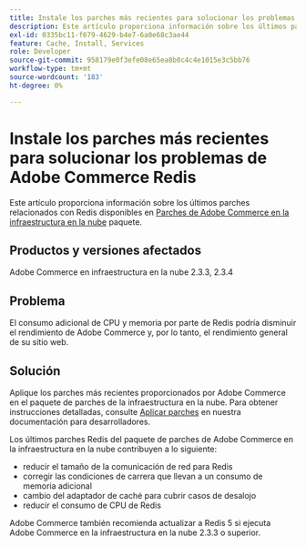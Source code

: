 ```yaml
---
title: Instale los parches más recientes para solucionar los problemas de Adobe Commerce Redis
description: Este artículo proporciona información sobre los últimos parches relacionados con Redis disponibles en el paquete [Adobe Commerce on cloud Infrastructure Patches](https://devdocs.magento.com/cloud/project/project-patch.html).
exl-id: 0335bc11-f679-4629-b4e7-6a0e68c3ae44
feature: Cache, Install, Services
role: Developer
source-git-commit: 958179e0f3efe08e65ea8b0c4c4e1015e3c5bb76
workflow-type: tm+mt
source-wordcount: '183'
ht-degree: 0%

---
```


# Instale los parches más recientes para solucionar los problemas de Adobe Commerce Redis

Este artículo proporciona información sobre los últimos parches relacionados con Redis disponibles en [Parches de Adobe Commerce en la infraestructura en la nube](https://devdocs.magento.com/cloud/project/project-patch.html) paquete.

## Productos y versiones afectados

Adobe Commerce en infraestructura en la nube 2.3.3, 2.3.4

## Problema

El consumo adicional de CPU y memoria por parte de Redis podría disminuir el rendimiento de Adobe Commerce y, por lo tanto, el rendimiento general de su sitio web.

## Solución

Aplique los parches más recientes proporcionados por Adobe Commerce en el paquete de parches de la infraestructura en la nube. Para obtener instrucciones detalladas, consulte [Aplicar parches](https://devdocs.magento.com/cloud/project/project-patch.html) en nuestra documentación para desarrolladores.

Los últimos parches Redis del paquete de parches de Adobe Commerce en la infraestructura en la nube contribuyen a lo siguiente:

* reducir el tamaño de la comunicación de red para Redis
* corregir las condiciones de carrera que llevan a un consumo de memoria adicional
* cambio del adaptador de caché para cubrir casos de desalojo
* reducir el consumo de CPU de Redis

Adobe Commerce también recomienda actualizar a Redis 5 si ejecuta Adobe Commerce en la infraestructura en la nube 2.3.3 o superior.
